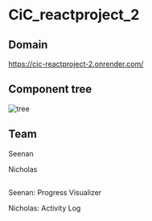 ﻿# CiC_reactproject_2

## Domain
https://cic-reactproject-2.onrender.com/

## Component tree
![tree](https://media.discordapp.net/attachments/1203836169239138375/1212978781351059536/Untitled_Diagram.drawio.png?ex=65f3cd85&is=65e15885&hm=4f175996ae4bf8eaec023ad46c7aa33b68ce4d63590c3872fe8b9910fa6bc898&=&format=webp&quality=lossless&width=637&height=619)

## Team
Seenan

Nicholas

##
Seenan: Progress Visualizer

Nicholas: Activity Log

